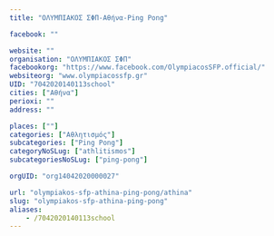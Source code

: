 ```yaml
---
title: "ΟΛΥΜΠΙΑΚΟΣ ΣΦΠ-Αθήνα-Ping Pong"

facebook: ""

website: ""
organisation: "ΟΛΥΜΠΙΑΚΟΣ ΣΦΠ"
facebookorg: "https://www.facebook.com/OlympiacosSFP.official/"
websiteorg: "www.olympiacossfp.gr"
UID: "7042020140113school"
cities: ["Αθήνα"]
perioxi: ""
address: ""

places: [""]
categories: ["Αθλητισμός"]
subcategories: ["Ping Pong"]
categoryNoSLug: ["athlitismos"]
subcategoriesNoSLug: ["ping-pong"]

orgUID: "org14042020000027"

url: "olympiakos-sfp-athina-ping-pong/athina"
slug: "olympiakos-sfp-athina-ping-pong"
aliases:
    - /7042020140113school
---
```






